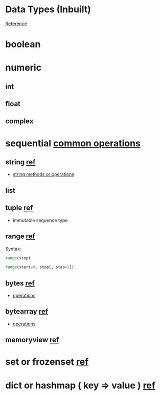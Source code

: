 # Data Types (Inbuilt)

[Reference](https://docs.python.org/3/library/stdtypes.html)

# boolean

# numeric

## int

## float

## complex

# sequential [common operations](https://docs.python.org/3/library/stdtypes.html#common-sequence-operations)

## string [ref](https://docs.python.org/3/library/stdtypes.html#text-sequence-type-str)

- [string methods or operations](https://docs.python.org/3/library/stdtypes.html#string-methods)

## list

## tuple [ref](https://docs.python.org/3/library/stdtypes.html#tuples)

- immutable sequence type

## range [ref](https://docs.python.org/3/library/stdtypes.html#ranges)

Syntax:
```python
range(stop)

range(start=0, stop[, step=1])
```

## bytes [ref](https://docs.python.org/3/library/stdtypes.html#bytes-objects)

- [operations](https://docs.python.org/3/library/stdtypes.html#bytes-and-bytearray-operations)

## bytearray [ref](https://docs.python.org/3/library/stdtypes.html#bytearray-objects)

- [operations](https://docs.python.org/3/library/stdtypes.html#bytes-and-bytearray-operations)

## memoryview [ref](https://docs.python.org/3/library/stdtypes.html#memory-views)

# set or frozenset [ref](https://docs.python.org/3/library/stdtypes.html#set-types-set-frozenset)

# dict or hashmap ( key => value ) [ref](https://docs.python.org/3/library/stdtypes.html#mapping-types-dict)
